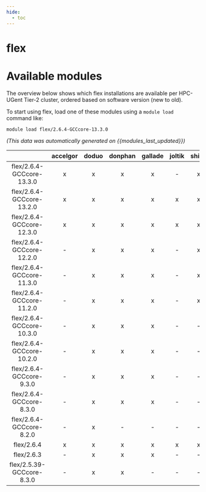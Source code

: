 ```yaml
---
hide:
  - toc
---
```


flex
====

# Available modules


The overview below shows which flex installations are available per HPC-UGent Tier-2 cluster, ordered based on software version (new to old).

To start using flex, load one of these modules using a `module load` command like:

```shell
module load flex/2.6.4-GCCcore-13.3.0
```

*(This data was automatically generated on {{modules_last_updated}})*  

| |accelgor|doduo|donphan|gallade|joltik|shinx|skitty|
| :---: | :---: | :---: | :---: | :---: | :---: | :---: | :---: |
|flex/2.6.4-GCCcore-13.3.0|x|x|x|x|-|x|x|
|flex/2.6.4-GCCcore-13.2.0|x|x|x|x|x|x|x|
|flex/2.6.4-GCCcore-12.3.0|x|x|x|x|x|x|x|
|flex/2.6.4-GCCcore-12.2.0|-|x|x|x|-|x|-|
|flex/2.6.4-GCCcore-11.3.0|-|x|x|x|-|x|-|
|flex/2.6.4-GCCcore-11.2.0|-|x|x|x|-|x|-|
|flex/2.6.4-GCCcore-10.3.0|-|x|x|x|-|-|-|
|flex/2.6.4-GCCcore-10.2.0|-|x|x|x|-|-|-|
|flex/2.6.4-GCCcore-9.3.0|-|x|x|x|-|-|-|
|flex/2.6.4-GCCcore-8.3.0|-|x|x|x|-|-|-|
|flex/2.6.4-GCCcore-8.2.0|-|x|-|-|-|-|-|
|flex/2.6.4|x|x|x|x|x|x|x|
|flex/2.6.3|-|x|x|x|-|-|-|
|flex/2.5.39-GCCcore-8.3.0|-|x|x|-|-|-|-|
